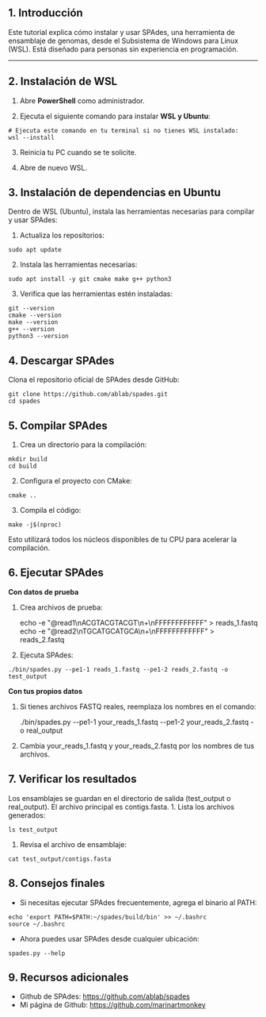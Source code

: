 ## **1. Introducción**

Este tutorial explica cómo instalar y usar SPAdes, una herramienta de
ensamblaje de genomas, desde el Subsistema de Windows para Linux (WSL).
Está diseñado para personas sin experiencia en programación.

------------------------------------------------------------------------

## **2. Instalación de WSL**

1.  Abre **PowerShell** como administrador.

2.  Ejecuta el siguiente comando para instalar **WSL y Ubuntu**:

<!-- -->

    # Ejecuta este comando en tu terminal si no tienes WSL instalado:
    wsl --install

3.  Reinicia tu PC cuando se te solicite.

4.  Abre de nuevo WSL.

## **3. Instalación de dependencias en Ubuntu**

Dentro de WSL (Ubuntu), instala las herramientas necesarias para
compilar y usar SPAdes:

1.  Actualiza los repositorios:

<!-- -->

    sudo apt update

2.  Instala las herramientas necesarias:

<!-- -->

    sudo apt install -y git cmake make g++ python3

3.  Verifica que las herramientas estén instaladas:

<!-- -->

    git --version
    cmake --version
    make --version
    g++ --version
    python3 --version

## **4. Descargar SPAdes**

Clona el repositorio oficial de SPAdes desde GitHub:

    git clone https://github.com/ablab/spades.git
    cd spades

## **5. Compilar SPAdes**

1.  Crea un directorio para la compilación:

<!-- -->

    mkdir build
    cd build

2.  Configura el proyecto con CMake:

<!-- -->

    cmake ..

3.  Compila el código:

<!-- -->

    make -j$(nproc)

Esto utilizará todos los núcleos disponibles de tu CPU para acelerar la
compilación.

## **6. Ejecutar SPAdes**

**Con datos de prueba**  
1. Crea archivos de prueba:

    echo -e "@read1\nACGTACGTACGT\n+\nFFFFFFFFFFFF" > reads_1.fastq
    echo -e "@read2\nTGCATGCATGCA\n+\nFFFFFFFFFFFF" > reads_2.fastq

2.  Ejecuta SPAdes:

<!-- -->

    ./bin/spades.py --pe1-1 reads_1.fastq --pe1-2 reads_2.fastq -o test_output

**Con tus propios datos**  
1. Si tienes archivos FASTQ reales, reemplaza los nombres en el comando:

    ./bin/spades.py --pe1-1 your_reads_1.fastq --pe1-2 your_reads_2.fastq -o real_output

2.  Cambia your\_reads\_1.fastq y your\_reads\_2.fastq por los nombres
    de tus archivos.

## **7. Verificar los resultados**

Los ensamblajes se guardan en el directorio de salida (test\_output o
real\_output). El archivo principal es contigs.fasta. 1. Lista los
archivos generados:

    ls test_output

1.  Revisa el archivo de ensamblaje:

<!-- -->

    cat test_output/contigs.fasta

## **8. Consejos finales**

-   Si necesitas ejecutar SPAdes frecuentemente, agrega el binario al
    PATH:

<!-- -->

    echo 'export PATH=$PATH:~/spades/build/bin' >> ~/.bashrc
    source ~/.bashrc

-   Ahora puedes usar SPAdes desde cualquier ubicación:

<!-- -->

    spades.py --help

## **9. Recursos adicionales**

-   Github de SPAdes: <https://github.com/ablab/spades>
-   Mi página de Github: <https://github.com/marinartmonkey>
